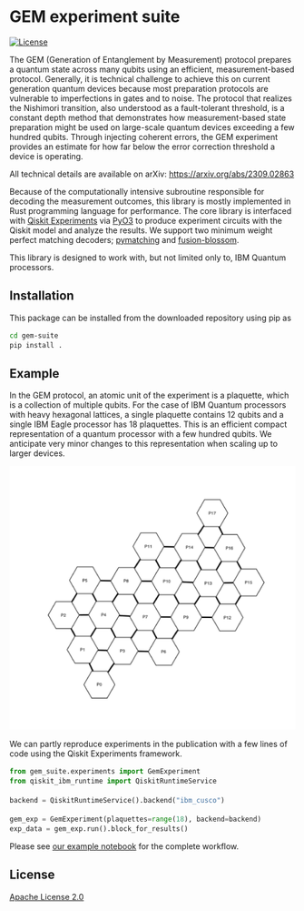 # GEM experiment suite

[![License](https://img.shields.io/github/license/Qiskit/qiskit-experiments.svg?style=popout-square)](https://opensource.org/licenses/Apache-2.0)

The GEM (Generation of Entanglement by Measurement) protocol prepares a quantum state across many qubits using an efficient, measurement-based protocol.
Generally, it is technical challenge to achieve this on current generation quantum devices because most preparation protocols are vulnerable to imperfections in gates and to noise. The protocol that realizes the Nishimori transition, also understood as a fault-tolerant threshold, is a constant depth method that demonstrates how measurement-based state preparation might be used on large-scale quantum devices exceeding a few hundred qubits.
Through injecting coherent errors, the GEM experiment provides an estimate for how far below the error correction threshold a device is operating.

All technical details are available on arXiv: <https://arxiv.org/abs/2309.02863>

Because of the computationally intensive subroutine responsible for decoding the measurement outcomes, this library is mostly implemented in Rust programming language for performance. The core library is interfaced with [Qiskit Experiments](https://github.com/Qiskit-Extensions/qiskit-experiments) via [PyO3](https://docs.rs/pyo3/latest/pyo3/index.html) to produce experiment circuits with the Qiskit model and analyze the results. We support two minimum weight perfect matching decoders; [pymatching](https://github.com/oscarhiggott/PyMatching) and [fusion-blossom](https://github.com/yuewuo/fusion-blossom).

This library is designed to work with, but not limited only to, IBM Quantum processors.

## Installation

This package can be installed from the downloaded repository using pip as

```bash
cd gem-suite
pip install .
```

## Example

In the GEM protocol, an atomic unit of the experiment is a plaquette, which is a collection of multiple qubits.
For the case of IBM Quantum processors with heavy hexagonal lattices,
a single plaquette contains 12 qubits and a single IBM Eagle processor has 18 plaquettes.
This is an efficient compact representation of a quantum processor with a few hundred qubits. We anticipate very minor changes to this representation when scaling up to larger devices.

![image](./images/plaquette_eagle.png)

We can partly reproduce experiments in the publication with a few lines of code using the Qiskit Experiments framework.

```python
from gem_suite.experiments import GemExperiment
from qiskit_ibm_runtime import QiskitRuntimeService

backend = QiskitRuntimeService().backend("ibm_cusco")

gem_exp = GemExperiment(plaquettes=range(18), backend=backend)
exp_data = gem_exp.run().block_for_results()
```

Please see [our example notebook](./examples/01_gem_benchmark.ipynb) for the complete workflow.

## License

[Apache License 2.0](LICENSE.txt)
